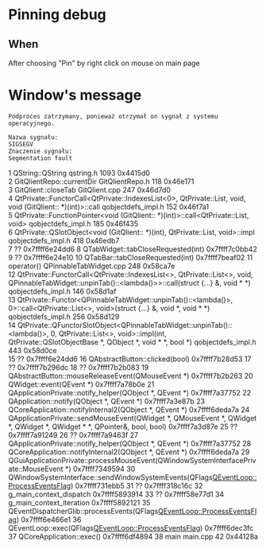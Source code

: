 # Pinning debug

## When

After choosing "Pin" by right click on mouse on main page


# Window's message

```
Podproces zatrzymany, ponieważ otrzymał on sygnał z systemu operacyjnego.

Nazwa sygnału: 
SIGSEGV
Znaczenie sygnału: 
Segmentation fault
```


1  QString::QString                                                                                                                                                            qstring.h              1093 0x4415d0       
2  GitQlientRepo::currentDir                                                                                                                                                   GitQlientRepo.h        118  0x46e171       
3  GitQlient::closeTab                                                                                                                                                         GitQlient.cpp          247  0x46d7d0       
4  QtPrivate::FunctorCall<QtPrivate::IndexesList<0>, QtPrivate::List<int>, void, void (GitQlient:: *)(int)>::call                                                              qobjectdefs_impl.h     152  0x46f7a1       
5  QtPrivate::FunctionPointer<void (GitQlient:: *)(int)>::call<QtPrivate::List<int>, void>                                                                                     qobjectdefs_impl.h     185  0x46f435       
6  QtPrivate::QSlotObject<void (GitQlient:: *)(int), QtPrivate::List<int>, void>::impl                                                                                         qobjectdefs_impl.h     418  0x46edb7       
7  ??                                                                                                                                                                                                      0x7ffff6e24dd6 
8  QTabWidget::tabCloseRequested(int)                                                                                                                                                                      0x7ffff7c0bb42 
9  ??                                                                                                                                                                                                      0x7ffff6e24e10 
10 QTabBar::tabCloseRequested(int)                                                                                                                                                                         0x7ffff7beaf02 
11 operator()                                                                                                                                                                  QPinnableTabWidget.cpp 248  0x58ca7e       
12 QtPrivate::FunctorCall<QtPrivate::IndexesList<>, QtPrivate::List<>, void, QPinnableTabWidget::unpinTab()::<lambda()>>::call(struct {...} &, void * *)                       qobjectdefs_impl.h     146  0x58d1af       
13 QtPrivate::Functor<QPinnableTabWidget::unpinTab()::<lambda()>, 0>::call<QtPrivate::List<>, void>(struct {...} &, void *, void * *)                                          qobjectdefs_impl.h     256  0x58d129       
14 QtPrivate::QFunctorSlotObject<QPinnableTabWidget::unpinTab()::<lambda()>, 0, QtPrivate::List<>, void>::impl(int, QtPrivate::QSlotObjectBase *, QObject *, void * *, bool *) qobjectdefs_impl.h     443  0x58d0ce       
15 ??                                                                                                                                                                                                      0x7ffff6e24dd6 
16 QAbstractButton::clicked(bool)                                                                                                                                                                          0x7ffff7b28d53 
17 ??                                                                                                                                                                                                      0x7ffff7b296dc 
18 ??                                                                                                                                                                                                      0x7ffff7b2b083 
19 QAbstractButton::mouseReleaseEvent(QMouseEvent *)                                                                                                                                                       0x7ffff7b2b263 
20 QWidget::event(QEvent *)                                                                                                                                                                                0x7ffff7a78b0e 
21 QApplicationPrivate::notify_helper(QObject *, QEvent *)                                                                                                                                                 0x7ffff7a37752 
22 QApplication::notify(QObject *, QEvent *)                                                                                                                                                               0x7ffff7a3e87b 
23 QCoreApplication::notifyInternal2(QObject *, QEvent *)                                                                                                                                                  0x7ffff6deda7a 
24 QApplicationPrivate::sendMouseEvent(QWidget *, QMouseEvent *, QWidget *, QWidget *, QWidget * *, QPointer<QWidget>&, bool, bool)                                                                        0x7ffff7a3d87e 
25 ??                                                                                                                                                                                                      0x7ffff7a91249 
26 ??                                                                                                                                                                                                      0x7ffff7a9463f 
27 QApplicationPrivate::notify_helper(QObject *, QEvent *)                                                                                                                                                 0x7ffff7a37752 
28 QCoreApplication::notifyInternal2(QObject *, QEvent *)                                                                                                                                                  0x7ffff6deda7a 
29 QGuiApplicationPrivate::processMouseEvent(QWindowSystemInterfacePrivate::MouseEvent *)                                                                                                                  0x7ffff7349594 
30 QWindowSystemInterface::sendWindowSystemEvents(QFlags<QEventLoop::ProcessEventsFlag>)                                                                                                                   0x7ffff731ebb5 
31 ??                                                                                                                                                                                                      0x7ffff318c16c 
32 g_main_context_dispatch                                                                                                                                                                                 0x7ffff5893914 
33 ??                                                                                                                                                                                                      0x7ffff58e77d1 
34 g_main_context_iteration                                                                                                                                                                                0x7ffff5892121 
35 QEventDispatcherGlib::processEvents(QFlags<QEventLoop::ProcessEventsFlag>)                                                                                                                              0x7ffff6e466e1 
36 QEventLoop::exec(QFlags<QEventLoop::ProcessEventsFlag>)                                                                                                                                                 0x7ffff6dec3fc 
37 QCoreApplication::exec()                                                                                                                                                                                0x7ffff6df4894 
38 main                                                                                                                                                                        main.cpp               42   0x44128a       

